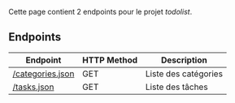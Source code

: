 Cette page contient 2 endpoints pour le projet _todolist_.

## Endpoints

| Endpoint | HTTP Method | Description |
|--|--|--|
| [/categories.json](todo) | GET | Liste des catégories |
| [/tasks.json](todo) | GET | Liste des tâches |
